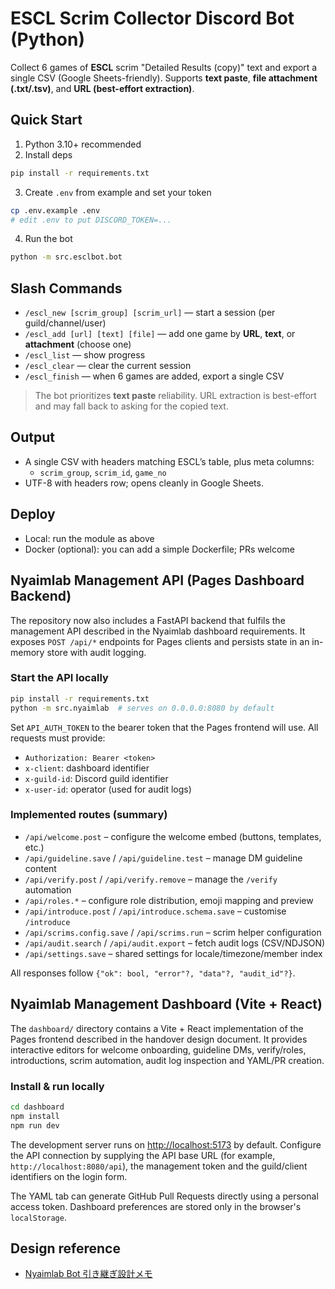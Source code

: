 # ESCL Scrim Collector Discord Bot (Python)

Collect 6 games of **ESCL** scrim "Detailed Results (copy)" text and export a single CSV (Google Sheets-friendly).
Supports **text paste**, **file attachment (.txt/.tsv)**, and **URL (best-effort extraction)**.

## Quick Start

1) Python 3.10+ recommended
2) Install deps
```bash
pip install -r requirements.txt
```
3) Create `.env` from example and set your token
```bash
cp .env.example .env
# edit .env to put DISCORD_TOKEN=...
```
4) Run the bot
```bash
python -m src.esclbot.bot
```

## Slash Commands

- `/escl_new [scrim_group] [scrim_url]` — start a session (per guild/channel/user)
- `/escl_add [url] [text] [file]` — add one game by **URL**, **text**, or **attachment** (choose one)
- `/escl_list` — show progress
- `/escl_clear` — clear the current session
- `/escl_finish` — when 6 games are added, export a single CSV

> The bot prioritizes **text paste** reliability. URL extraction is best-effort and may fall back to asking for the copied text.

## Output
- A single CSV with headers matching ESCL’s table, plus meta columns:
  - `scrim_group`, `scrim_id`, `game_no`
- UTF-8 with headers row; opens cleanly in Google Sheets.

## Deploy
- Local: run the module as above
- Docker (optional): you can add a simple Dockerfile; PRs welcome

## Nyaimlab Management API (Pages Dashboard Backend)

The repository now also includes a FastAPI backend that fulfils the management
API described in the Nyaimlab dashboard requirements.  It exposes
`POST /api/*` endpoints for Pages clients and persists state in an in-memory
store with audit logging.

### Start the API locally

```bash
pip install -r requirements.txt
python -m src.nyaimlab  # serves on 0.0.0.0:8080 by default
```

Set `API_AUTH_TOKEN` to the bearer token that the Pages frontend will use. All
requests must provide:

- `Authorization: Bearer <token>`
- `x-client`: dashboard identifier
- `x-guild-id`: Discord guild identifier
- `x-user-id`: operator (used for audit logs)

### Implemented routes (summary)

- `/api/welcome.post` – configure the welcome embed (buttons, templates, etc.)
- `/api/guideline.save` / `/api/guideline.test` – manage DM guideline content
- `/api/verify.post` / `/api/verify.remove` – manage the `/verify` automation
- `/api/roles.*` – configure role distribution, emoji mapping and preview
- `/api/introduce.post` / `/api/introduce.schema.save` – customise `/introduce`
- `/api/scrims.config.save` / `/api/scrims.run` – scrim helper configuration
- `/api/audit.search` / `/api/audit.export` – fetch audit logs (CSV/NDJSON)
- `/api/settings.save` – shared settings for locale/timezone/member index

All responses follow `{"ok": bool, "error"?, "data"?, "audit_id"?}`.

## Nyaimlab Management Dashboard (Vite + React)

The `dashboard/` directory contains a Vite + React implementation of the Pages
frontend described in the handover design document. It provides interactive
editors for welcome onboarding, guideline DMs, verify/roles, introductions,
scrim automation, audit log inspection and YAML/PR creation.

### Install & run locally

```bash
cd dashboard
npm install
npm run dev
```

The development server runs on <http://localhost:5173> by default. Configure the
API connection by supplying the API base URL (for example,
`http://localhost:8080/api`), the management token and the guild/client
identifiers on the login form.

The YAML tab can generate GitHub Pull Requests directly using a personal access
token. Dashboard preferences are stored only in the browser's `localStorage`.

## Design reference

- [Nyaimlab Bot 引き継ぎ設計メモ](docs/NyaimlabBotDesign.md)
